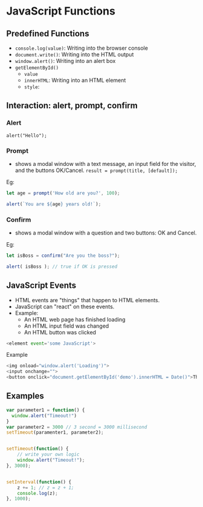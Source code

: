 # JavaScript Functions

## Predefined Functions
- `console.log(value)`: Writing into the browser console
- `document.write()`: Writing into the HTML output
- `window.alert()`: Writing into an alert box
- `getElementById()`
  - `value`
  - `innerHTML`: Writing into an HTML element
  - `style`:

## Interaction: alert, prompt, confirm
### Alert
`alert("Hello");`

### Prompt
- shows a modal window with a text message, an input field for the visitor, and the buttons OK/Cancel.
`result = prompt(title, [default]);`

Eg:
``` JavaScript
let age = prompt('How old are you?', 100);

alert(`You are ${age} years old!`);
```

### Confirm
- shows a modal window with a question and two buttons: OK and Cancel.

Eg:
``` JavaScript
let isBoss = confirm("Are you the boss?");

alert( isBoss ); // true if OK is pressed
```

## JavaScript Events
- HTML events are "things" that happen to HTML elements.
- JavaScript can "react" on these events.
- Example:
  - An HTML web page has finished loading
  - An HTML input field was changed
  - An HTML button was clicked

``` JavaScript
<element event='some JavaScript'>
```

Example
``` JavaScript
<img onload="window.alert('Loading')">
<input onchange="">
<button onclick="document.getElementById('demo').innerHTML = Date()">The time is?</button>
```


## Examples
``` Javascript
var parameter1 = function() {
  window.alert("Timeout!")
}
var parameter2 = 3000 // 3 second = 3000 millisecond
setTimeout(paramenter1, parameter2);


setTimeout(function() {
    // write your own logic
    window.alert("Timeout!");
}, 3000);


setInterval(function() {
    z += 1; // z = z + 1;
    console.log(z);
}, 1000);
```